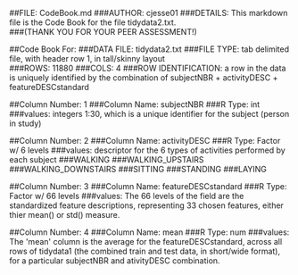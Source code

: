 ##FILE: CodeBook.md
###AUTHOR: cjesse01
###DETAILS: This markdown file is the Code Book for the file tidydata2.txt.  
###(THANK YOU FOR YOUR PEER ASSESSMENT!)

##Code Book For:
###DATA FILE: tidydata2.txt
###FILE TYPE: tab delimited file, with header row 1, in tall/skinny layout      		
###ROWS: 11880
###COLS: 4
###ROW IDENTIFICATION:  a row in the data is uniquely identified by the combination of subjectNBR + activityDESC + featureDESCstandard

##Column Number: 1
###Column Name: subjectNBR
###R Type: int
###values: integers 1:30, which is a unique identifier for the subject (person in study)

##Column Number: 2
###Column Name: activityDESC
###R Type: Factor w/ 6 levels
###values: descriptor for the 6 types of activities performed by each subject
###WALKING
###WALKING_UPSTAIRS
###WALKING_DOWNSTAIRS
###SITTING
###STANDING
###LAYING

##Column Number: 3
###Column Name: featureDESCstandard
###R Type: Factor w/ 66 levels
###values: The 66 levels of the field are the standardized feature descriptions, representing 33 chosen features, either thier mean() or std() measure.

##Column Number: 4
###Column Name: mean
###R Type: num
###values: The 'mean' column is the average for the featureDESCstandard, across all rows of tidydata1 (the combined train and test data, in short/wide format), for a particular subjectNBR and ativityDESC combination.
